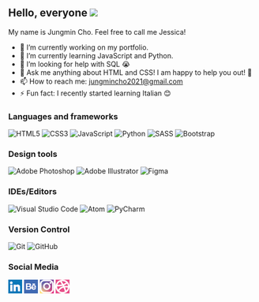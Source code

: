 ## Hello, everyone <img src="https://raw.githubusercontent.com/MartinHeinz/MartinHeinz/master/wave.gif" width="30px"> 

My name is Jungmin Cho. Feel free to call me Jessica! 

- 🔭 I’m currently working on my portfolio.
- 🌱 I’m currently learning JavaScript and Python.
- 🤔 I’m looking for help with SQL 😭
- 💬 Ask me anything about HTML and CSS! I am happy to help you out! 🤗
- 📫 How to reach me: jungmincho2021@gmail.com
- ⚡ Fun fact: I recently started learning Italian 😊

### Languages and frameworks 
<img alt="HTML5" src="https://img.shields.io/badge/html5-%23E34F26.svg?style=for-the-badge&logo=html5&logoColor=white"/> <img alt="CSS3" src="https://img.shields.io/badge/css3-%231572B6.svg?style=for-the-badge&logo=css3&logoColor=white"/>
<img alt="JavaScript" src="https://img.shields.io/badge/javascript-%23323330.svg?style=for-the-badge&logo=javascript&logoColor=%23F7DF1E"/> 
<img alt="Python" src="https://img.shields.io/badge/python-%2314354C.svg?style=for-the-badge&logo=python&logoColor=white"/>
<img alt="SASS" src="https://img.shields.io/badge/SASS-hotpink.svg?style=for-the-badge&logo=SASS&logoColor=white"/>
<img alt="Bootstrap" src="https://img.shields.io/badge/bootstrap-%23563D7C.svg?style=for-the-badge&logo=bootstrap&logoColor=white"/>

### Design tools
<img alt="Adobe Photoshop" src="https://img.shields.io/badge/adobephotoshop-%2331A8FF.svg?style=for-the-badge&logo=adobephotoshop&logoColor=white"/> <img alt="Adobe Illustrator" src="https://img.shields.io/badge/adobeillustrator-%23FF9A00.svg?style=for-the-badge&logo=adobeillustrator&logoColor=white"/>
<img alt="Figma" src="https://img.shields.io/badge/figma-%23F24E1E.svg?style=for-the-badge&logo=figma&logoColor=white"/>


### IDEs/Editors
<img alt="Visual Studio Code" src="https://img.shields.io/badge/VisualStudioCode-0078d7.svg?style=for-the-badge&logo=visual-studio-code&logoColor=white"/> <img alt="Atom" src="https://img.shields.io/badge/Atom-%2366595C.svg?style=for-the-badge&logo=atom&logoColor=white"/>
<img alt="PyCharm" src="https://img.shields.io/badge/pycharm-143?style=for-the-badge&logo=pycharm&logoColor=black&color=black&labelColor=green"/>

### Version Control
<img alt="Git" src="https://img.shields.io/badge/git-%23F05033.svg?style=for-the-badge&logo=git&logoColor=white"/> <img alt="GitHub" src="https://img.shields.io/badge/github-%23121011.svg?style=for-the-badge&logo=github&logoColor=white"/>

### Social Media
<a href="https://www.linkedin.com/in/jjungmincho/" target="_blank"><img alt="LinkedIn" src="images/linkedin.png"/></a>
<a href="https://www.behance.net/jjungmincho" target="_blank"><img alt="Behance" src="images/behance.png"/></a>
<a href="https://www.instagram.com/jjungmincho/" target="_blank"><img alt="Instagram" src="images/instagram.png"/></a>
<a href="https://dribbble.com/jjungmincho" target="_blank"><img alt="Dribble" src="images/dribble.png"/></a>
